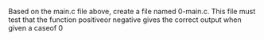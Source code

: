Based on the main.c file above, create a file named 0-main.c. This file must test that the function positiveor negative gives the correct output when given a caseof 0
